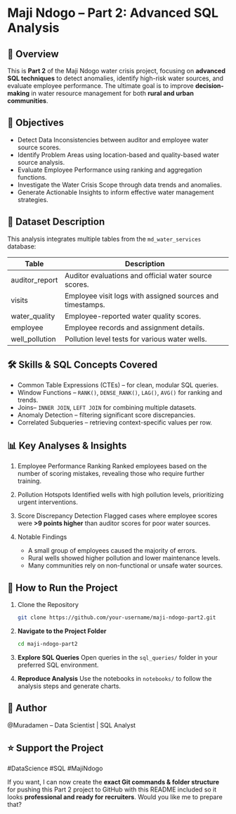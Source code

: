 # Maji Ndogo – Part 2: Advanced SQL Analysis
## 📌 Overview

This is **Part 2** of the Maji Ndogo water crisis project, focusing on **advanced SQL techniques** to detect anomalies, identify high-risk water sources, and evaluate employee performance.
The ultimate goal is to improve **decision-making** in water resource management for both **rural and urban communities**.
## 🎯 Objectives
* Detect Data Inconsistencies between auditor and employee water source scores.
* Identify Problem Areas using location-based and quality-based water source analysis.
* Evaluate Employee Performance using ranking and aggregation functions.
* Investigate the Water Crisis Scope through data trends and anomalies.
* Generate Actionable Insights to inform effective water management strategies.

## 📂 Dataset Description

This analysis integrates multiple tables from the `md_water_services` database:

| Table               | Description                                               |
| ------------------- | --------------------------------------------------------- |
| auditor\_report | Auditor evaluations and official water source scores.     |
| visits       | Employee visit logs with assigned sources and timestamps. |
| water\_quality  | Employee-reported water quality scores.                   |
| employee     | Employee records and assignment details.                  |
| well\_pollution | Pollution level tests for various water wells.            |

## 🛠 Skills & SQL Concepts Covered

* Common Table Expressions (CTEs) – for clean, modular SQL queries.
* Window Functions – `RANK()`, `DENSE_RANK()`, `LAG()`, `AVG()` for ranking and trends.
* Joins– `INNER JOIN`, `LEFT JOIN` for combining multiple datasets.
* Anomaly Detection – filtering significant score discrepancies.
* Correlated Subqueries – retrieving context-specific values per row.

## 📊 Key Analyses & Insights

1. Employee Performance Ranking
   Ranked employees based on the number of scoring mistakes, revealing those who require further training.

2. Pollution Hotspots
   Identified wells with high pollution levels, prioritizing urgent interventions.

3. Score Discrepancy Detection
   Flagged cases where employee scores were **>9 points higher** than auditor scores for poor water sources.

4. Notable Findings

   * A small group of employees caused the majority of errors.
   * Rural wells showed higher pollution and lower maintenance levels.
   * Many communities rely on non-functional or unsafe water sources.


## 🚀 **How to Run the Project**

1. Clone the Repository

   ```bash
   git clone https://github.com/your-username/maji-ndogo-part2.git
   ```
2. **Navigate to the Project Folder**

   ```bash
   cd maji-ndogo-part2
   
3. **Explore SQL Queries**
   Open queries in the `sql_queries/` folder in your preferred SQL environment.
4. **Reproduce Analysis**
   Use the notebooks in `notebooks/` to follow the analysis steps and generate charts.
## 👤 **Author**

@Muradamen – Data Scientist | SQL Analyst


## ⭐ Support the Project

#DataScience #SQL #MajiNdogo


If you want, I can now create the **exact Git commands & folder structure** for pushing this Part 2 project to GitHub with this README included so it looks **professional and ready for recruiters**. Would you like me to prepare that?
